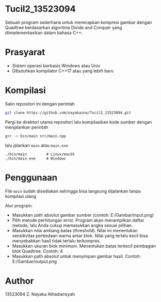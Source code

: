 # Tucil2_13523094
Sebuah program sederhana untuk menerapkan kompresi gambar dengan Quadtree berdasarkan algoritma Divide and Conquer yang diimplementasikan dalam bahasa C++.

# Prasyarat
- Sistem operasi berbasis Windows atau Unix
- Dibutuhkan kompilator C++17 atau yang lebih baru

# Kompilasi
Salin repositori ini dengan perintah
```bash
git clone https://github.com/nayakazna/Tucil2_13523094.git
```

Pergi ke direktori utama repositori lalu kompilasikan kode sumber dengan menjalankan perintah
```bash
g++ -o bin/main src/main.cpp
```
lalu jalankan `main` atau `main.exe`
```
./bin/main         # Linux/macOS
./bin/main.exe     # Windows
```

# Penggunaan
File `main` sudah disediakan sehingga bisa langsung dijalankan tanpa kompilasi ulang

Alur program:
- Masukkan path absolut gambar sumber (contoh: E:/Gambar/input.png)
- Pilih metode perhitungan error. Program akan menampilkan daftar metode, lalu Anda cukup memasukkan angka sesuai pilihan.
- Masukkan nilai ambang batas (threshold). Nilai ini menentukan sensitivitas perbedaan warna antar blok. Nilai yang terlalu kecil bisa menyebabkan hasil tidak terlalu terkompres.
- Masukkan ukuran blok minimum. Menentukan batas terkecil pembagian blok Quadtree. Contoh: 4
- Masukkan path absolut untuk menyimpan gambar hasil. Contoh: E:/Gambar/output.png

# Author
13523094
Z. Nayaka Athadiansyah
